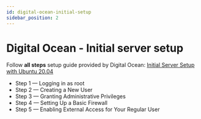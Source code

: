 ```yaml
---
id: digital-ocean-initial-setup
sidebar_position: 2
---
```


# Digital Ocean - Initial server setup

Follow **all steps** setup guide provided by Digital Ocean: [Initial Server Setup with Ubuntu 20.04](https://www.digitalocean.com/community/tutorials/initial-server-setup-with-ubuntu-20-04)

- Step 1 — Logging in as root
- Step 2 — Creating a New User
- Step 3 — Granting Administrative Privileges
- Step 4 — Setting Up a Basic Firewall
- Step 5 — Enabling External Access for Your Regular User
